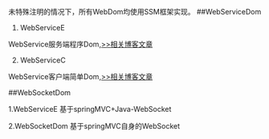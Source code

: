 未特殊注明的情况下，所有WebDom均使用SSM框架实现。
##WebServiceDom
1. WebServiceE 
  
  WebService服务端程序Dom,[>>相关博客文章](http://windcoder.com/webservicerumenchushiyong/)

2. WebServiceC
  
  WebService客户端简单Dom,[>>相关博客文章](http://windcoder.com/webservicerumenchushiyongerdiaoyongwebservicefuwu/)

##WebSocketDom

1.WebServiceE
  基于springMVC+Java-WebSocket

2.WebSocketDom
  基于springMVC自身的WebSocket
